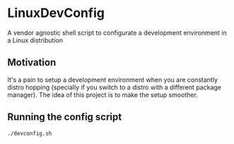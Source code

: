 # LinuxDevConfig
A vendor agnostic shell script to configurate a development environment in a Linux distribution 

## Motivation
It's a pain to setup a development environment when you are constantly distro hopping (specially if you switch to a distro with a different package manager). The idea of this project is to make the setup smoother.

## Running the config script
```
./devconfig.sh
```
